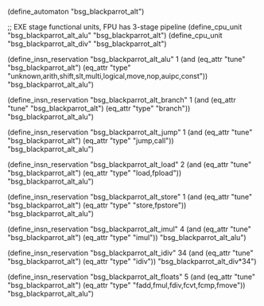 (define_automaton "bsg_blackparrot_alt")

;; EXE stage functional units, FPU has 3-stage pipeline
(define_cpu_unit "bsg_blackparrot_alt_alu" "bsg_blackparrot_alt")
(define_cpu_unit "bsg_blackparrot_alt_div" "bsg_blackparrot_alt")

(define_insn_reservation "bsg_blackparrot_alt_alu" 1
  (and (eq_attr "tune" "bsg_blackparrot_alt")
       (eq_attr "type" "unknown,arith,shift,slt,multi,logical,move,nop,auipc,const"))
  "bsg_blackparrot_alt_alu")

(define_insn_reservation "bsg_blackparrot_alt_branch" 1
  (and (eq_attr "tune" "bsg_blackparrot_alt")
       (eq_attr "type" "branch"))
  "bsg_blackparrot_alt_alu")

(define_insn_reservation "bsg_blackparrot_alt_jump" 1
  (and (eq_attr "tune" "bsg_blackparrot_alt")
       (eq_attr "type" "jump,call"))
  "bsg_blackparrot_alt_alu")

(define_insn_reservation "bsg_blackparrot_alt_load" 2
  (and (eq_attr "tune" "bsg_blackparrot_alt")
       (eq_attr "type" "load,fpload"))
  "bsg_blackparrot_alt_alu")

(define_insn_reservation "bsg_blackparrot_alt_store" 1
  (and (eq_attr "tune" "bsg_blackparrot_alt")
       (eq_attr "type" "store,fpstore"))
  "bsg_blackparrot_alt_alu")

(define_insn_reservation "bsg_blackparrot_alt_imul" 4
  (and (eq_attr "tune" "bsg_blackparrot_alt")
       (eq_attr "type" "imul"))
  "bsg_blackparrot_alt_alu")

(define_insn_reservation "bsg_blackparrot_alt_idiv" 34
  (and (eq_attr "tune" "bsg_blackparrot_alt")
       (eq_attr "type" "idiv"))
  "bsg_blackparrot_alt_div*34")

(define_insn_reservation "bsg_blackparrot_alt_floats" 5
  (and (eq_attr "tune" "bsg_blackparrot_alt")
       (eq_attr "type" "fadd,fmul,fdiv,fcvt,fcmp,fmove"))
  "bsg_blackparrot_alt_alu")
